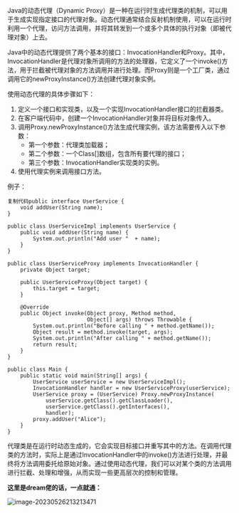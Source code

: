 Java的动态代理（Dynamic Proxy）是一种在运行时生成代理类的机制，可以用于生成实现指定接口的代理对象。动态代理通常结合反射机制使用，可以在运行时利用一个代理，访问方法调用，并将其转发到一个或多个具体的执行对象（即被代理对象）上去。

Java中的动态代理提供了两个基本的接口：InvocationHandler和Proxy。其中，InvocationHandler是代理对象所调用的方法的处理器，它定义了一个invoke()方法，用于拦截被代理对象的方法调用并进行处理。而Proxy则是一个工厂类，通过调用它的newProxyInstance()方法创建代理对象实例。

使用动态代理的具体步骤如下：

1. 定义一个接口和实现类，以及一个实现InvocationHandler接口的拦截器类。
2. 在客户端代码中，创建一个InvocationHandler对象并将目标对象传入。
3. 调用Proxy.newProxyInstance()方法生成代理实例，该方法需要传入以下参数：
   - 第一个参数：代理类加载器；
   - 第二个参数：一个Class[]数组，包含所有要代理的接口；
   - 第三个参数：InvocationHandler实现类的实例。
4. 使用代理实例来调用接口方法。

例子：

```
复制代码public interface UserService {
    void addUser(String name);
}

public class UserServiceImpl implements UserService {
    public void addUser(String name) {
        System.out.println("Add user "  + name);
    }
}

public class UserServiceProxy implements InvocationHandler {
    private Object target;

    public UserServiceProxy(Object target) {
        this.target = target;
    }

    @Override
    public Object invoke(Object proxy, Method method, 
                         Object[] args) throws Throwable {
        System.out.println("Before calling " + method.getName());
        Object result = method.invoke(target, args);
        System.out.println("After calling " + method.getName());
        return result;
    }
}

public class Main {
    public static void main(String[] args) {
        UserService userService = new UserServiceImpl();
        InvocationHandler handler = new UserServiceProxy(userService);
        UserService proxy = (UserService) Proxy.newProxyInstance(
            userService.getClass().getClassLoader(),
            userService.getClass().getInterfaces(),
            handler);
        proxy.addUser("Alice");
    }
}
```

代理类是在运行时动态生成的，它会实现目标接口并重写其中的方法。在调用代理类的方法时，实际上是通过InvocationHandler中的invoke()方法进行处理，并最终将方法调用委托给原始对象。通过使用动态代理，我们可以对某个类的方法调用进行拦截、处理和增强，从而实现一些更高层次的控制和管理。

**这里是dream佬的话，一点就通：**

![image-20230526213213471](C:\Users\admin\AppData\Roaming\Typora\typora-user-images\image-20230526213213471.png)
